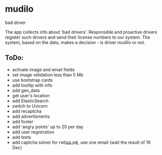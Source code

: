 # mudilo
bad driver

The app collects info about 'bad drivers'. Responsible and proactive drivers register such drivers and send their license numbers to our system. The system, based on the data, makes a decision - is driver mudilo or not. 

## ToDo:
- activate image and email fields
- set image velidation less than 5 Mb  
- use bootstrap cards
- add tooltip with info
- add gen_data
- get user's location
- add ElasticSearch
- switch to Uvicorn
- add recaptcha
- add advertisments
- add footer
- add 'angry points' up to 20 per day
- add user registration
- add tests
- add captcha solver for гибдд.рф, use one email (wait the result of 16 Dec)
